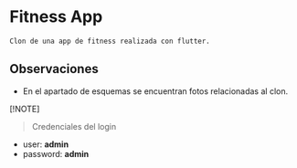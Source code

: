 # Fitness App
    Clon de una app de fitness realizada con flutter.

## Observaciones

- En el apartado de esquemas se encuentran fotos relacionadas al clon.

[!NOTE]
> Credenciales del login
 - user: **admin**
 - password: **admin**